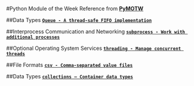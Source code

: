 #Python Module of the Week
Reference from [**PyMOTW**](http://pymotw.com)

##Data Types
[**`Queue - A thread-safe FIFO implementation`**](./Queue/queue-tutorial.ipynb)

##Interprocess Communication and Networking
[**`subprocess - Work with additional processes`**](./subprocess/subprocess-tutorial.ipynb)

##Optional Operating System Services
[**`threading - Manage concurrent threads`**](./threading/threading-tutorial.ipynb)

##File Formats
[**`csv - Comma-separated value files`**](./csv/csv.ipynb)

##Data Types
[**`collections – Container data types`**](./Collections)
